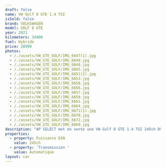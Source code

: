 ```yaml
---
draft: false
name: VW Golf 8 GTE 1.4 TSI
isSold: false
brand: VOLKSWAGEN
model: GOLF 8 GTE
year: 2021
kilometers: 34900
fuel: Hybride
price: 28990
photos:
  - /./assets/VW_GTE_GOLF/IMG_6647(1).jpg
  - /./assets/VW_GTE_GOLF/IMG_6649.jpg
  - /./assets/VW_GTE_GOLF/IMG_6648.jpg
  - /./assets/VW_GTE_GOLF/IMG_6665.jpg
  - /./assets/VW_GTE_GOLF/IMG_6651(2).jpg
  - /./assets/VW_GTE_GOLF/IMG_6653.jpg
  - /./assets/VW_GTE_GOLF/IMG_6658.jpg
  - /./assets/VW_GTE_GOLF/IMG_6656.jpg
  - /./assets/VW_GTE_GOLF/IMG_6657.jpg
  - /./assets/VW_GTE_GOLF/IMG_6659.jpg
  - /./assets/VW_GTE_GOLF/IMG_6661.jpg
  - /./assets/VW_GTE_GOLF/IMG_6664.jpg
  - /./assets/VW_GTE_GOLF/IMG_6671(1).jpg
  - /./assets/VW_GTE_GOLF/IMG_6670.jpg
  - /./assets/VW_GTE_GOLF/IMG_6672.jpg
  - /./assets/VW_GTE_GOLF/IMG_6669.jpg
description: "AP SELECT met en vente une VW Golf 8 GTE 1.4 TSI 245ch DSG.\n\nModèle du 02/2021 avec 34900km.\n\nCouleur blanc Onyx, intérieur Alcantara / tissus noir\n\nCarte Grise française \U0001F1EB\U0001F1F7 sans malus.\n\nVendu avec une garantie 12 mois.\n\nLe véhicule est en parfait état avec carnet complet et historique suivi.\n\nService vidange 2024 effectué, Pneus et freins récents.\n\nÉquipements et options :\n- Boîte DSG\n- Toit ouvrant panoramique\n- Suspensions DCC\n- Jantes 18 GTE\n- Intérieur GTE Alcantara / Tissus\n- Virtual Cokpit\n- Pack éclairage ambiance intérieur 30 couleurs\n- Multimédia Discover pro\n- Sièges chauffants\n- GPS 3D Europe\n- Régulateur vitesse ACC\n- Lane Assist\n- Front Assist\n- Phares IQ LED\n- Feux de jour à LED\n- Controle automatique des feux de route ALS\n- Parc distance contrôle PDC avant / arrière\n- Caméra de recul\n- Keyless Ouverture / fermeture sans clés\n- Démarrage sans clés\n- Connexion Ipod et USB\n- Volant sport multifonctions\n- Affichage multifonctions plus\n- Climatisation bi zone\n- Éclairage et essuie-glaces automatique\n- Rétroviseurs rabattable électriquement et chauffants\n- Rétroviseurs int / ext Electrochrome\n- Bluetooth\n\n\nDisponible et visible sur RDV pour acheteur sérieux.\n\nPossibilité d'une garantie 3, 6 ou 12 mois en supplément.\n\nRéalisation des démarches d'immatriculation.\n\nAP SELECT c'est des solutions de courtage et conciergerie sur mesure pour profiter librement de sa passion et de son patrimoine.\n\nPrenez le volant, AP SELECT s'occupe du reste."
properties:
  - property: Puissance DIN
    value: 245ch
  - property: 'Transmission '
    value: Automatique
layout: car
---
```


